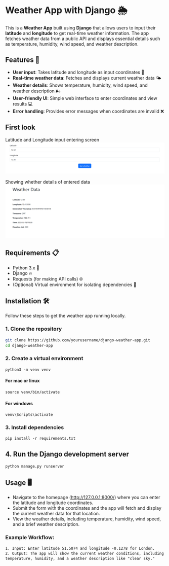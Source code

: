 # Weather App with Django 🌦️

This is a **Weather App** built using **Django** that allows users to input their **latitude** and **longitude** to get real-time weather information. The app fetches weather data from a public API and displays essential details such as temperature, humidity, wind speed, and weather description.

## Features 🚀

- **User input**: Takes latitude and longitude as input coordinates 📍
- **Real-time weather data**: Fetches and displays current weather data 🌤️
- **Weather details**: Shows temperature, humidity, wind speed, and weather description 🌬️
- **User-friendly UI**: Simple web interface to enter coordinates and view results 💻
- **Error handling**: Provides error messages when coordinates are invalid ❌

## First look
Latitude and Longitude input entering screen
![Project Logo](ss1.png)

Showing whether details of entered data
![Project Logo](ss2.png)

## Requirements 📋

- Python 3.x 🐍
- Django 🔥
- Requests (for making API calls) 🌐
- (Optional) Virtual environment for isolating dependencies 🌱

## Installation 🛠️

Follow these steps to get the weather app running locally.

### 1. Clone the repository

```bash
git clone https://github.com/yourusername/django-weather-app.git
cd django-weather-app
```

### 2. Create a virtual environment

```
python3 -m venv venv
```

#### For mac or linux
```
source venv/bin/activate
```

#### For windows
```
venv\Scripts\activate
```

### 3. Install dependencies

```
pip install -r requirements.txt
```

## 4. Run the Django development server
```
python manage.py runserver
```

## Usage 🖥️

- Navigate to the homepage (http://127.0.0.1:8000/) where you can enter the latitude and longitude coordinates.
- Submit the form with the coordinates and the app will fetch and display the current weather data for that location.
- View the weather details, including temperature, humidity, wind speed, and a brief weather description.

### Example Workflow:

    1. Input: Enter latitude 51.5074 and longitude -0.1278 for London.
    2. Output: The app will show the current weather conditions, including temperature, humidity, and a weather description like "clear sky."